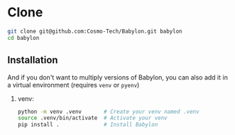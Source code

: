# Clone


```bash
git clone git@github.com:Cosmo-Tech/Babylon.git babylon
cd babylon
```

## Installation

And if you don't want to multiply versions of Babylon, you can also add it in a virtual environment (requires `venv` or `pyenv`) 

1. venv:

    ```bash
    python -m venv .venv       # Create your venv named .venv
    source .venv/bin/activate  # Activate your venv
    pip install .              # Install Babylon
    ```

